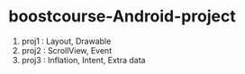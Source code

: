 # boostcourse-Android-project
1. proj1 : Layout, Drawable
2. proj2 : ScrollView, Event
3. proj3 : Inflation, Intent, Extra data
